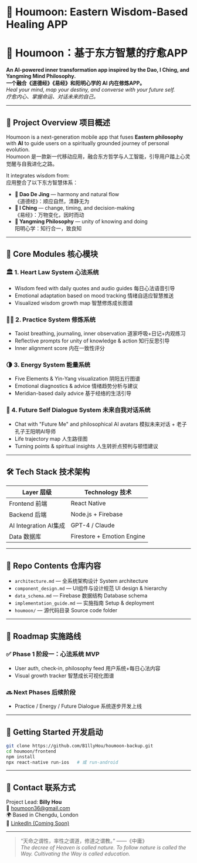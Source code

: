 
# 🧠 Houmoon: Eastern Wisdom-Based Healing APP  
# 🧠 Houmoon：基于东方智慧的疗愈APP

**An AI-powered inner transformation app inspired by the Dao, I Ching, and Yangming Mind Philosophy.**  
**一个融合《道德经》《易经》和阳明心学的 AI 内在修炼APP。**  
*Heal your mind, map your destiny, and converse with your future self.*  
*疗愈内心、掌握命运、对话未来的自己。*

---

## 🌟 Project Overview 项目概述

Houmoon is a next-generation mobile app that fuses **Eastern philosophy** with **AI** to guide users on a spiritually grounded journey of personal evolution.  
Houmoon 是一款新一代移动应用，融合东方哲学与人工智能，引导用户踏上心灵觉醒与自我进化之路。

It integrates wisdom from:  
应用整合了以下东方智慧体系：
- **🧘 Dao De Jing** — harmony and natural flow  
  《道德经》：顺应自然，清静无为
- **🧬 I Ching** — change, timing, and decision-making  
  《易经》：万物变化，因时而动
- **🧠 Yangming Philosophy** — unity of knowing and doing  
  阳明心学：知行合一，致良知

---

## 🧩 Core Modules 核心模块

### 🏛 1. Heart Law System 心法系统
- Wisdom feed with daily quotes and audio guides 每日心法语音引导
- Emotional adaptation based on mood tracking 情绪自适应智慧推送
- Visualized wisdom growth map 智慧修炼成长图谱

### 🧘‍♀️ 2. Practice System 修炼系统
- Taoist breathing, journaling, inner observation 道家呼吸+日记+内观练习
- Reflective prompts for unity of knowledge & action 知行反思引导
- Inner alignment score 内在一致性评分

### 🌗 3. Energy System 能量系统
- Five Elements & Yin-Yang visualization 阴阳五行图谱
- Emotional diagnostics & advice 情绪趋势分析与建议
- Meridian-based daily advice 基于经络的生活引导

### 🔮 4. Future Self Dialogue System 未来自我对话系统
- Chat with "Future Me" and philosophical AI avatars 模拟未来对话 + 老子孔子王阳明AI导师
- Life trajectory map 人生路径图
- Turning points & spiritual insights 人生转折点预判与顿悟建议

---

## 🛠️ Tech Stack 技术架构

| Layer 层级 | Technology 技术 |
|------------|------------------|
| Frontend 前端 | React Native |
| Backend 后端  | Node.js + Firebase |
| AI Integration AI集成 | GPT-4 / Claude |
| Data 数据库 | Firestore + Emotion Engine |

---

## 📁 Repo Contents 仓库内容

- `architecture.md` — 全系统架构设计 System architecture
- `component_design.md` — UI组件与设计规范 UI design & hierarchy
- `data_schema.md` — Firebase 数据结构 Database schema
- `implementation_guide.md` — 实施指南 Setup & deployment
- `houmoon/` — 源代码目录 Source code folder

---

## 🚀 Roadmap 实施路线

### ✅ Phase 1 阶段一：心法系统 MVP
- User auth, check-in, philosophy feed 用户系统+每日心法内容
- Visual growth tracker 智慧成长可视化图谱

### 🔜 Next Phases 后续阶段
- Practice / Energy / Future Dialogue 系统逐步开发上线

---

## 🧪 Getting Started 开发启动

```bash
git clone https://github.com/B1llyHou/houmoon-backup.git
cd houmoon/frontend
npm install
npx react-native run-ios   # 或 run-android
```

---

## 💌 Contact 联系方式

Project Lead: **Billy Hou**  
📧 houmoon36@gmail.com  
🌍 Based in Chengdu, London  
📘 [LinkedIn (Coming Soon)](https://www.linkedin.com)

---

> “天命之谓性，率性之谓道，修道之谓教。” ——《中庸》  
> *The decree of Heaven is called nature. To follow nature is called the Way. Cultivating the Way is called education.*

